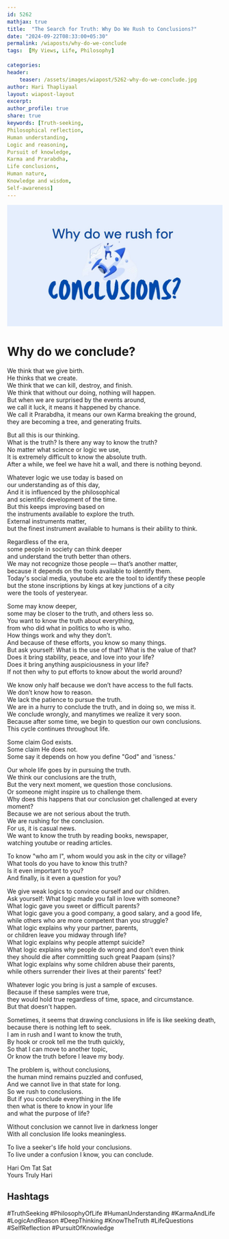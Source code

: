 ```yaml
---        
id: 5262        
mathjax: true        
title:  "The Search for Truth: Why Do We Rush to Conclusions?"        
date: "2024-09-22T08:33:00+05:30"        
permalink: /wiaposts/why-do-we-conclude
tags:  [My Views, Life, Philosophy]         
        
categories:        
header:        
    teaser: /assets/images/wiapost/5262-why-do-we-conclude.jpg        
author: Hari Thapliyaal        
layout: wiapost-layout        
excerpt:        
author_profile: true        
share: true
keywords: [Truth-seeking,
Philosophical reflection,
Human understanding,
Logic and reasoning,
Pursuit of knowledge,
Karma and Prarabdha,
Life conclusions,
Human nature,
Knowledge and wisdom,
Self-awareness]        
---     
```


![why do we conclude?](/assets/images/wiapost/5262-why-do-we-conclude.jpg)

# Why do we conclude?

We think that we give birth.   
He thinks that we create.   
We think that we can kill, destroy, and finish.   
We think that without our doing, nothing will happen.   
But when we are surprised by the events around,    
we call it luck, it means it happened by chance.   
We call it Prarabdha, it means our own Karma breaking the ground,    
they are becoming a tree, and generating fruits.   
   
But all this is our thinking.   
What is the truth? Is there any way to know the truth?   
No matter what science or logic we use,   
It is extremely difficult to know the absolute truth.   
After a while, we feel we have hit a wall, and there is nothing beyond.   
   
Whatever logic we use today is based on    
our understanding as of this day,   
And it is influenced by the philosophical    
and scientific development of the time.   
But this keeps improving based on    
the instruments available to explore the truth.   
External instruments matter,    
but the finest instrument available to humans is their ability to think.   
   
Regardless of the era,    
some people in society can think deeper    
and understand the truth better than others.   
We may not recognize those people — that’s another matter,   
because it depends on the tools available to identify them.   
Today's social media, youtube etc are the tool to identify these people   
but the stone inscriptions by kings at key junctions of a city    
were the tools of yesteryear.   
   
Some may know deeper,    
some may be closer to the truth, and others less so.   
You want to know the truth about everything,   
from who did what in politics to who is who.    
How things work and why they don’t.    
And because of these efforts, you know so many things.   
But ask yourself: What is the use of that? What is the value of that?   
Does it bring stability, peace, and love into your life?    
Does it bring anything auspiciousness in your life?   
If not then why to put efforts to know about the world around?   
   
We know only half because we don’t have access to the full facts.   
We don’t know how to reason.   
We lack the patience to pursue the truth.   
We are in a hurry to conclude the truth, and in doing so, we miss it.   
We conclude wrongly, and manytimes we realize it very soon.   
Because after some time, we begin to question our own conclusions.   
This cycle continues throughout life.   
   
Some claim God exists.   
Some claim He does not.   
Some say it depends on how you define "God" and 'isness.'   
   
Our whole life goes by in pursuing the truth.   
We think our conclusions are the truth,   
But the very next moment, we question those conclusions.   
Or someone might inspire us to challenge them.    
Why does this happens that our conclusion get challenged at every moment?   
Because we are not serious about the truth.   
We are rushing for the conclusion.   
For us, it is casual news.   
We want to know the truth by reading books, newspaper,   
watching youtube or reading articles.   
   
To know "who am I", whom would you ask in the city or village?   
What tools do you have to know this truth?   
Is it even important to you?   
And finally, is it even a question for you?   
   
We give weak logics to convince ourself and our children.   
Ask yourself: What logic made you fall in love with someone?   
What logic gave you sweet or difficult parents?   
What logic gave you a good company, a good salary, and a good life,    
while others who are more competent than you struggle?   
What logic explains why your partner, parents,    
or children leave you midway through life?   
What logic explains why people attempt suicide?   
What logic explains why people do wrong and don’t even think    
they should die after committing such great Paapam (sins)?   
What logic explains why some children abuse their parents,    
while others surrender their lives at their parents' feet?   
   
Whatever logic you bring is just a sample of excuses.   
Because if these samples were true,    
they would hold true regardless of time, space, and circumstance.   
But that doesn't happen.   
   
Sometimes, it seems that drawing conclusions in life is like seeking death,   
because there is nothing left to seek.   
I am in rush and I want to know the truth,   
By hook or crook tell me the truth quickly,   
So that I can move to another topic,   
Or know the truth before I leave my body.   
   
The problem is, without conclusions,    
the human mind remains puzzled and confused,   
And we cannot live in that state for long.   
So we rush to conclusions.   
But if you conclude everything in the life    
then what is there to know in your life    
and what the purpose of life?   
   
Without conclusion we cannot live in darkness longer   
With all conclusion life looks meaningless.   
   
To live a seeker's life hold your conclusions.   
To live under a confusion I know, you can conclude.   
   
   
Hari Om Tat Sat   
Yours Truly Hari

## Hashtags
#TruthSeeking
#PhilosophyOfLife
#HumanUnderstanding
#KarmaAndLife
#LogicAndReason
#DeepThinking
#KnowTheTruth
#LifeQuestions
#SelfReflection
#PursuitOfKnowledge